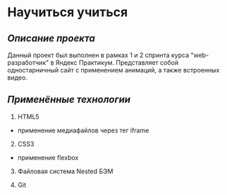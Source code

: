 # Научиться учиться

*Описание проекта*
------
Данный проект был выполнен в рамках 1 и 2 спринта курса "web-разработчик" в Яндекс Практикум. Представляет собой одностарничный сайт с применением анимаций, а также встроенных видео.

*Применённые технологии*
------
1. HTML5
 * применение медиафайлов через тег iframe
2. CSS3 
 * применение flexbox
3. Файловая система Nested БЭМ

4. Git